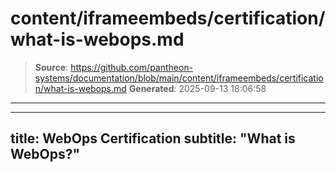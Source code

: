 # content/iframeembeds/certification/what-is-webops.md

> **Source**: https://github.com/pantheon-systems/documentation/blob/main/content/iframeembeds/certification/what-is-webops.md
> **Generated**: 2025-09-13 18:06:58

---

---
title: WebOps Certification
subtitle: "What is WebOps?"
---

<Partial file="certification-guide/what-is-webops.md" />
